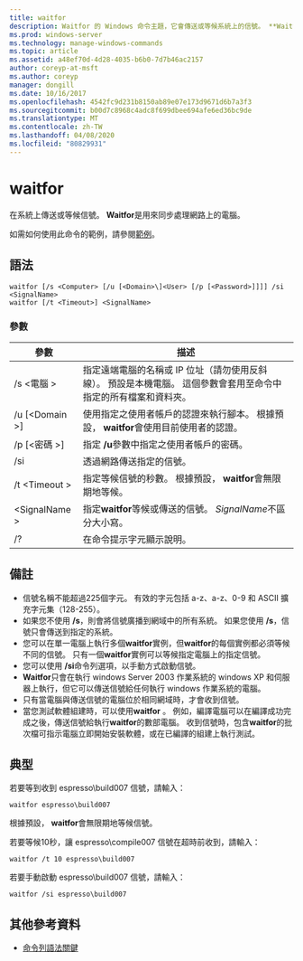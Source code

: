 ```yaml
---
title: waitfor
description: Waitfor 的 Windows 命令主題，它會傳送或等候系統上的信號。 **Waitfor**是用來同步處理網路上的電腦。
ms.prod: windows-server
ms.technology: manage-windows-commands
ms.topic: article
ms.assetid: a48ef70d-4d28-4035-b6b0-7d7b46ac2157
author: coreyp-at-msft
ms.author: coreyp
manager: dongill
ms.date: 10/16/2017
ms.openlocfilehash: 4542fc9d231b8150ab89e07e173d9671d6b7a3f3
ms.sourcegitcommit: b00d7c8968c4adc8f699dbee694afe6ed36bc9de
ms.translationtype: MT
ms.contentlocale: zh-TW
ms.lasthandoff: 04/08/2020
ms.locfileid: "80829931"
---
```

# <a name="waitfor"></a>waitfor



在系統上傳送或等候信號。 **Waitfor**是用來同步處理網路上的電腦。

如需如何使用此命令的範例，請參閱[範例](#BKMK_examples)。

## <a name="syntax"></a>語法

```
waitfor [/s <Computer> [/u [<Domain>\]<User> [/p [<Password>]]]] /si <SignalName>
waitfor [/t <Timeout>] <SignalName>
```

### <a name="parameters"></a>參數

|       參數       |                                                                                         描述                                                                                          |
|-----------------------|----------------------------------------------------------------------------------------------------------------------------------------------------------------------------------------------|
|    /s \<電腦 >     | 指定遠端電腦的名稱或 IP 位址（請勿使用反斜線）。 預設是本機電腦。 這個參數會套用至命令中指定的所有檔案和資料夾。 |
| /u [\<Domain >\]<User> |                              使用指定之使用者帳戶的認證來執行腳本。 根據預設， **waitfor**會使用目前使用者的認證。                               |
|   /p [\<密碼 >]    |                                                    指定 **/u**參數中指定之使用者帳戶的密碼。                                                     |
|          /si          |                                                                        透過網路傳送指定的信號。                                                                        |
|     /t \<Timeout >     |                                              指定等候信號的秒數。 根據預設， **waitfor**會無限期地等候。                                               |
|     \<SignalName >     |                                                指定**waitfor**等候或傳送的信號。 *SignalName*不區分大小寫。                                                 |
|          /?           |                                                                             在命令提示字元顯示說明。                                                                             |

## <a name="remarks"></a>備註

-   信號名稱不能超過225個字元。 有效的字元包括 a-z、a-z、0-9 和 ASCII 擴充字元集（128-255）。
-   如果您不使用 **/s**，則會將信號廣播到網域中的所有系統。 如果您使用 **/s**，信號只會傳送到指定的系統。
-   您可以在單一電腦上執行多個**waitfor**實例，但**waitfor**的每個實例都必須等候不同的信號。 只有一個**waitfor**實例可以等候指定電腦上的指定信號。
-   您可以使用 **/si**命令列選項，以手動方式啟動信號。
-   **Waitfor**只會在執行 windows Server 2003 作業系統的 windows XP 和伺服器上執行，但它可以傳送信號給任何執行 windows 作業系統的電腦。
-   只有當電腦與傳送信號的電腦位於相同網域時，才會收到信號。
-   當您測試軟體組建時，可以使用**waitfor** 。 例如，編譯電腦可以在編譯成功完成之後，傳送信號給執行**waitfor**的數部電腦。 收到信號時，包含**waitfor**的批次檔可指示電腦立即開始安裝軟體，或在已編譯的組建上執行測試。

## <a name="examples"></a><a name=BKMK_examples></a>典型

若要等到收到 espresso\build007 信號，請輸入：
```
waitfor espresso\build007
```
根據預設， **waitfor**會無限期地等候信號。

若要等候10秒，讓 espresso\compile007 信號在超時前收到，請輸入：
```
waitfor /t 10 espresso\build007
```
若要手動啟動 espresso\build007 信號，請輸入：
```
waitfor /si espresso\build007
```

## <a name="additional-references"></a>其他參考資料

- [命令列語法關鍵](command-line-syntax-key.md)